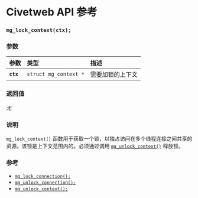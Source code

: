# Civetweb API 参考

### `mg_lock_context(ctx);`

### 参数

| 参数 | 类型 | 描述 |
| :--- | :--- | :--- |
| **`ctx`** | `struct mg_context *` | 需要加锁的上下文 |

### 返回值

*无*

### 说明

`mg_lock_context()` 函数用于获取一个锁，以独占访问在多个线程连接之间共享的资源。该锁是上下文范围内的。必须通过调用 [`mg_unlock_context()`](mg_unlock_context.md) 释放锁。

### 参考

* [`mg_lock_connection();`](mg_lock_connection.md)
* [`mg_unlock_connection();`](mg_unlock_connection.md)
* [`mg_unlock_context();`](mg_unlock_context.md)